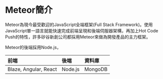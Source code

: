 # Meteor簡介

Meteor為現今最受歡迎的JavaScript全端框架\(Full Stack Framework\)。使用JavaScript單一語言就能快速完成前端呈現和後端伺服器架構，再加上Hot Code Push的特性，許多矽谷新創公司都採用Meteor來做為開發產品的主力框架。

Meteor的後端採用Node.js，

| 前端 | 後端 | 資料庫 |
| :--- | :--- | :--- |
| Blaze, Angular, React | Node.js | MongoDB |



